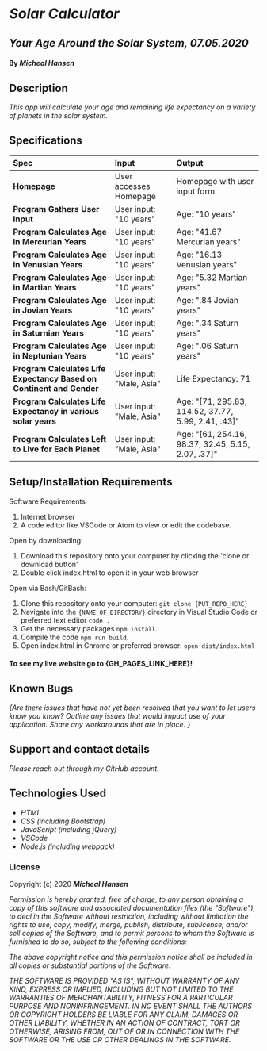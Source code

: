 # _Solar Calculator_

## _Your Age Around the Solar System, 07.05.2020_

#### By _**Micheal Hansen**_

## Description

_This app will calculate your age and remaining life expectancy on a variety of planets in the solar system._

## Specifications

| Spec | Input | Output |
| :-------------     | :------------- | :------------- |
| **Homepage** | User accesses Homepage | Homepage with user input form |
| **Program Gathers User Input** | User input: "10 years" | Age: "10 years" |
| **Program Calculates Age in Mercurian Years** | User input: "10 years" | Age: "41.67 Mercurian years" |
| **Program Calculates Age in Venusian Years** | User input: "10 years" | Age: "16.13 Venusian years" |
| **Program Calculates Age in Martian Years** | User input: "10 years" | Age: "5.32 Martian years" |
| **Program Calculates Age in Jovian Years** | User input: "10 years" | Age: ".84 Jovian years" |
| **Program Calculates Age in Saturnian Years** | User input: "10 years" | Age: ".34 Saturn years" |
| **Program Calculates Age in Neptunian Years** | User input: "10 years" | Age: ".06 Saturn years" |
| **Program Calculates Life Expectancy Based on Continent and Gender** | User input: "Male, Asia" | Life Expectancy: 71 |
| **Program Calculates Life Expectancy in various solar years** | User input: "Male, Asia" | Age: "[71, 295.83, 114.52, 37.77, 5.99, 2.41, .43]" |
| **Program Calculates Left to Live for Each Planet** | User input: "Male, Asia" | Age: "[61, 254.16, 98.37, 32.45, 5.15, 2.07, .37]" |


## Setup/Installation Requirements

Software Requirements
1. Internet browser
2. A code editor like VSCode or Atom to view or edit the codebase.

Open by downloading:
1. Download this repository onto your computer by clicking the 'clone or download button'
2. Double click index.html to open it in your web browser

Open via Bash/GitBash:
1. Clone this repository onto your computer:
`git clone {PUT_REPO_HERE}`
2. Navigate into the `{NAME_OF_DIRECTORY}` directory in Visual Studio Code or preferred text editor
`code .`
3. Get the necessary packages `npm install`.
4. Compile the code `npm run build`.
5. Open index.html in Chrome or preferred browser:
`open dist/index.html`

#### To see my live website go to {GH_PAGES_LINK_HERE}!


## Known Bugs

_{Are there issues that have not yet been resolved that you want to let users know you know?  Outline any issues that would impact use of your application.  Share any workarounds that are in place. }_

## Support and contact details

_Please reach out through my GitHub account._

## Technologies Used

* _HTML_
* _CSS (including Bootstrap)_
* _JavaScript (including jQuery)_
* _VSCode_
* _Node.js (including webpack)_

### License

Copyright (c) 2020 **_Micheal Hansen_**

_Permission is hereby granted, free of charge, to any person obtaining a copy of this software and associated documentation files (the  "Software"), to deal in the Software without restriction, including without limitation the rights to use, copy, modify, merge, publish, distribute, sublicense, and/or sell copies of the Software, and to permit persons to whom the Software is furnished to do so, subject to the following conditions:_

_The above copyright notice and this permission notice shall be included in all copies or substantial portions of the Software._

_THE SOFTWARE IS PROVIDED "AS IS", WITHOUT WARRANTY OF ANY KIND, EXPRESS OR IMPLIED, INCLUDING BUT NOT LIMITED TO THE WARRANTIES OF MERCHANTABILITY, FITNESS FOR A PARTICULAR PURPOSE AND NONINFRINGEMENT. IN NO EVENT SHALL THE AUTHORS OR COPYRIGHT HOLDERS BE LIABLE FOR ANY CLAIM, DAMAGES OR OTHER LIABILITY, WHETHER IN AN ACTION OF CONTRACT, TORT OR OTHERWISE, ARISING FROM, OUT OF OR IN CONNECTION WITH THE SOFTWARE OR THE USE OR OTHER DEALINGS IN THE SOFTWARE._